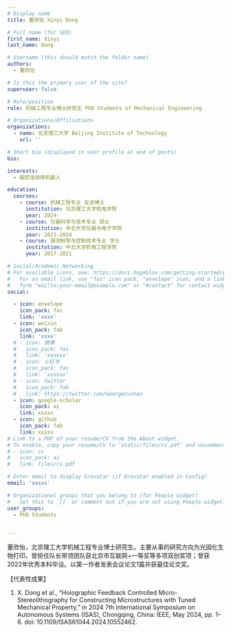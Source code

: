 ```yaml
---
# Display name
title: 董欣怡 Xinyi Dong 

# Full name (for SEO)
first_name: Xinyi 
last_name: Dong 

# Username (this should match the folder name)
authors:
  - 董欣怡

# Is this the primary user of the site?
superuser: false

# Role/position
role: 机械工程专业博士研究生 PhD Students of Mechanical Engineering

# Organizations/Affiliations
organizations:
  - name: 北京理工大学 Beijing Institute of Technology
    url: ''

# Short bio (displayed in user profile at end of posts)
bio: 

interests:
  - 磁控连续体机器人

education:
  courses:
    - course: 机械工程专业 在读博士
      institution: 北京理工大学机电学院
      year: 2024-
    - course: 仪器科学与技术专业 硕士
      institution: 中北大学仪器与电子学院
      year: 2021-2024
    - course: 探测制导与控制技术专业 学士
      institution: 中北大学机电工程学院
      year: 2017-2021

# Social/Academic Networking
# For available icons, see: https://docs.hugoblox.com/getting-started/page-builder/#icons
#   For an email link, use "fas" icon pack, "envelope" icon, and a link in the
#   form "mailto:your-email@example.com" or "#contact" for contact widget.
social:

  - icon: envelope
    icon_pack: fas
    link: 'xxxx'
  - icon: weixin
    icon_pack: fab
    link: 'xxxx'
  # - icon: 微博
  #   icon_pack: fas
  #   link: 'xxxxxx'
  # - icon: 小红书
  #   icon_pack: fas
  #   link: 'xxxxxx'
  # - icon: twitter
  #   icon_pack: fab
  #   link: https://twitter.com/GeorgeCushen
  - icon: google-scholar
    icon_pack: ai
    link: xxxxx
  - icon: github
    icon_pack: fab
    link: xxxxx
# Link to a PDF of your resume/CV from the About widget.
# To enable, copy your resume/CV to `static/files/cv.pdf` and uncomment the lines below.
# - icon: cv
#   icon_pack: ai
#   link: files/cv.pdf

# Enter email to display Gravatar (if Gravatar enabled in Config)
email: 'xxxxx'

# Organizational groups that you belong to (for People widget)
#   Set this to `[]` or comment out if you are not using People widget.
user_groups:
  - PhD Students


---
```


董欣怡，北京理工大学机械工程专业博士研究生。主要从事的研究方向为光固化生物打印。曾担任队长带领团队获北京市互联网+一等奖等多项双创奖项；曾获2022年优秀本科毕设。以第一作者发表会议论文1篇并获最佳论文奖。



【代表性成果】
 
1. X. Dong et al., “Holographic Feedback Controlled Micro-Stereolithography for Constructing Microstructures with Tuned Mechanical Property,” in 2024 7th International Symposium on Autonomous Systems (ISAS), Chongqing, China: IEEE, May 2024, pp. 1–6. doi: 10.1109/ISAS61044.2024.10552462.

